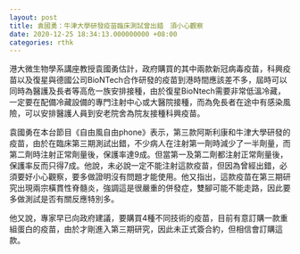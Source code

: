 ```yaml
---
layout: post
title: 袁國勇：牛津大學研發疫苗臨床測試曾出錯　須小心觀察
date: 2020-12-25 18:34:13.000000000 +08:00
categories: rthk
---
```


港大微生物學系講座教授袁國勇估計，政府購買的其中兩款新冠病毒疫苗，科興疫苗以及復星與德國公司BioNTech合作研發的疫苗到港時間應該差不多，屆時可以同時為醫護及長者等高危一族安排接種，由於復星BioNtech需要非常低溫冷藏，一定要在配備冷藏設備的專門注射中心或大醫院接種，而為免長者在途中有感染風險，可以安排醫護人員到安老院舍為院友接種科興疫苗。

袁國勇在本台節目《自由風自由phone》表示，第三款阿斯利康和牛津大學研發的疫苗，由於在臨床第三期測試出錯，不少病人在注射第一劑時減少了一半劑量，而第二劑時注射正常劑量後，保護率達9成。但當第一及第二劑都注射正常劑量後，保護率反而只得7成。他說，未必說一定不能注射這款疫苗，但因為曾經出錯，必須要好小心觀察，要多做證明沒有問題才能使用。他又指出，這款疫苗在第三期研究出現兩宗橫貫性脊髓炎，強調這是很嚴重的併發症，雙腳可能不能走路，因此要多做測試是否有關反應特別多。

他又說，專家早已向政府建議，要購買4種不同技術的疫苗，目前有意訂購一款重組蛋白的疫苗，由於才剛進入第三期研究，因此未正式簽合約，但相信會訂購這款。
